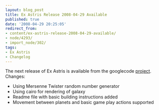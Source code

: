 ```yaml
---
layout: blog_post
title: Ex Astris Release 2008-04-29 Available
published: true
date: '2008-04-29 20:25:05'
redirect_from:
- content/ex-astris-release-2008-04-29-available/
- node/4293/
- import_node/302/
tags:
- Ex Astris
- Changelog
---
```


The next release of Ex Astris is available from the googlecode [project](http://code.google.com/p/exastris/downloads/list). Changes:

-   Using Mersenne Twister random number generator
-   Using cairo for rendering of galaxy
-   Readme file with basic building instructions added
-   Movement between planets and basic game play actions supported

